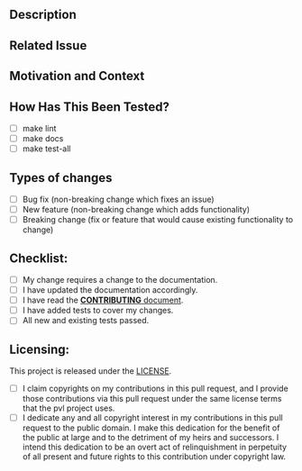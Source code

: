 <!--- Provide a general summary of your changes in the Title above -->

## Description
<!--- Describe your changes in detail -->

## Related Issue
<!--- If suggesting a new feature or change, please discuss it in an issue first -->
<!--- If fixing a bug, there should be an issue describing it with steps to reproduce -->
<!--- Please link to the issue here: -->

## Motivation and Context
<!--- Why is this change required? What problem does it solve? -->
<!--- If it fixes an open issue, please link to the issue here. -->

## How Has This Been Tested?
<!--- Please describe in detail how you tested your changes. -->
<!--- Include details of your testing environment, and the tests you ran to -->
<!--- see how your change affects other areas of the code, etc. -->
- [ ] make lint
- [ ] make docs
- [ ] make test-all

## Types of changes
<!--- What types of changes does your code introduce? Put an `x` in all the boxes that apply: -->
- [ ] Bug fix (non-breaking change which fixes an issue)
- [ ] New feature (non-breaking change which adds functionality)
- [ ] Breaking change (fix or feature that would cause existing functionality to change)

## Checklist:
<!--- Go over all the following points, and put an `x` in all the boxes that apply. -->
<!--- If you're unsure about any of these, don't hesitate to ask. We're here to help! -->
- [ ] My change requires a change to the documentation.
- [ ] I have updated the documentation accordingly.
- [ ] I have read the [**CONTRIBUTING** document](https://github.com/planetarypy/pvl/blob/master/CONTRIBUTING.rst).
- [ ] I have added tests to cover my changes.
- [ ] All new and existing tests passed.

## Licensing:

This project is released under the [LICENSE](https://github.com/planetarypy/pvl/blob/master/LICENSE).

- [ ] I claim copyrights on my contributions in this pull request, and I provide those contributions via this pull request under the same license terms that the pvl project uses.
- [ ] I dedicate any and all copyright interest in my contributions in this pull request to the public domain.  I make this dedication for the benefit of the public at large and to the detriment of my heirs and successors. I intend this dedication to be an overt act of relinquishment in perpetuity of all present and future rights to this contribution under copyright law.

<!-- No matter how you contributed, please make sure you add your name to the
[AUTHORS](https://github.com/planetarypy/pvl/blob/master/AUTHORS.rst) file,
if you haven't already. -->

<!-- Thanks for contributing to pvl! -->
